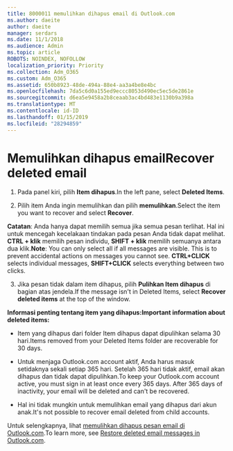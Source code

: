 ```yaml
---
title: 8000011 memulihkan dihapus email di Outlook.com
ms.author: daeite
author: daeite
manager: serdars
ms.date: 11/1/2018
ms.audience: Admin
ms.topic: article
ROBOTS: NOINDEX, NOFOLLOW
localization_priority: Priority
ms.collection: Adm_O365
ms.custom: Adm_O365
ms.assetid: 650b8923-48de-494a-88e4-aa3a4be8e4bc
ms.openlocfilehash: 7da5c6d0a155ed9eccc8053d490ec5ec5de2861e
ms.sourcegitcommit: d6ea5e9458a2b8ceaab3ac4bd483e1130b9a398a
ms.translationtype: MT
ms.contentlocale: id-ID
ms.lasthandoff: 01/15/2019
ms.locfileid: "28294859"
---
```

# <a name="recover-deleted-email"></a><span data-ttu-id="b42d6-102">Memulihkan dihapus email</span><span class="sxs-lookup"><span data-stu-id="b42d6-102">Recover deleted email</span></span>

1. <span data-ttu-id="b42d6-103">Pada panel kiri, pilih **Item dihapus**.</span><span class="sxs-lookup"><span data-stu-id="b42d6-103">In the left pane, select **Deleted Items**.</span></span> 
    
2. <span data-ttu-id="b42d6-104">Pilih item Anda ingin memulihkan dan pilih **memulihkan**.</span><span class="sxs-lookup"><span data-stu-id="b42d6-104">Select the item you want to recover and select **Recover**.</span></span> 
  
 <span data-ttu-id="b42d6-p101">**Catatan**: Anda hanya dapat memilih semua jika semua pesan terlihat. Hal ini untuk mencegah kecelakaan tindakan pada pesan Anda tidak dapat melihat. **CTRL + klik** memilih pesan individu, **SHIFT + klik** memilih semuanya antara dua klik.</span><span class="sxs-lookup"><span data-stu-id="b42d6-p101">**Note**: You can only select all if all messages are visible. This is to prevent accidental actions on messages you cannot see. **CTRL+CLICK** selects individual messages, **SHIFT+CLICK** selects everything between two clicks.</span></span> 
    
3. <span data-ttu-id="b42d6-108">Jika pesan tidak dalam item dihapus, pilih **Pulihkan Item dihapus** di bagian atas jendela.</span><span class="sxs-lookup"><span data-stu-id="b42d6-108">If the message isn't in Deleted Items, select **Recover deleted items** at the top of the window.</span></span> 
    
 <span data-ttu-id="b42d6-109">**Informasi penting tentang item yang dihapus:**</span><span class="sxs-lookup"><span data-stu-id="b42d6-109">**Important information about deleted items:**</span></span>
  
- <span data-ttu-id="b42d6-110">Item yang dihapus dari folder Item dihapus dapat dipulihkan selama 30 hari.</span><span class="sxs-lookup"><span data-stu-id="b42d6-110">Items removed from your Deleted Items folder are recoverable for 30 days.</span></span>
    
- <span data-ttu-id="b42d6-p102">Untuk menjaga Outlook.com account aktif, Anda harus masuk setidaknya sekali setiap 365 hari. Setelah 365 hari tidak aktif, email akan dihapus dan tidak dapat dipulihkan.</span><span class="sxs-lookup"><span data-stu-id="b42d6-p102">To keep your Outlook.com account active, you must sign in at least once every 365 days. After 365 days of inactivity, your email will be deleted and can't be recovered.</span></span>
    
- <span data-ttu-id="b42d6-113">Hal ini tidak mungkin untuk memulihkan email yang dihapus dari akun anak.</span><span class="sxs-lookup"><span data-stu-id="b42d6-113">It's not possible to recover email deleted from child accounts.</span></span>
    
<span data-ttu-id="b42d6-114">Untuk selengkapnya, lihat [memulihkan dihapus pesan email di Outlook.com](https://go.microsoft.com/fwlink/p/?linkid=873117).</span><span class="sxs-lookup"><span data-stu-id="b42d6-114">To learn more, see [Restore deleted email messages in Outlook.com](https://go.microsoft.com/fwlink/p/?linkid=873117).</span></span>
  

